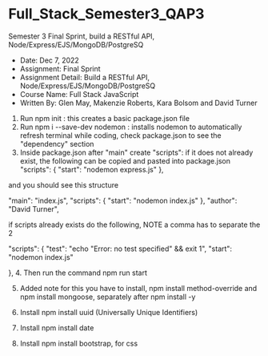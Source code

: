 # Full_Stack_Semester3_QAP3

Semester 3 Final Sprint, build a RESTful API, Node/Express/EJS/MongoDB/PostgreSQ

- Date: Dec 7, 2022
- Assignment: Final Sprint
- Assignment Detail: Build a RESTful API, Node/Express/EJS/MongoDB/PostgreSQ
- Course Name: Full Stack JavaScript
- Written By: Glen May, Makenzie Roberts, Kara Bolsom and David Turner

1. Run npm init : this creates a basic package.json file
2. Run npm i --save-dev nodemon : installs nodemon to automatically refresh terminal while coding, check package.json to see the "dependency" section
3. Inside package.json after "main" create "scripts": if it does not already exist, the following can be copied and pasted into package.json
   "scripts": {
   "start": "nodemon express.js"
   },

and you should see this structure

"main": "index.js",
"scripts": {
"start": "nodemon index.js"
},
"author": "David Turner",

if scripts already exists do the following, NOTE a comma has to separate the 2

"scripts": {
"test": "echo \"Error: no test specified\" && exit 1",
"start": "nodemon index.js"

}, 4. Then run the command npm run start

5. Added note for this you have to install, npm install method-override and npm install mongoose, separately after npm install -y

6. Install npm install uuid (Universally Unique Identifiers)

7. Install npm install date

8. Install npm install bootstrap, for css
